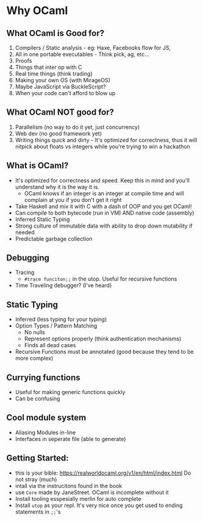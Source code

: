 # Why OCaml

## What OCaml is Good for?
  1. Compilers / Static analysis
    - eg: Haxe, Facebooks flow for JS, 
  1. All in one portable executables
    - Think pick, ag, etc...
  1. Proofs
  1. Things that inter op with C
  1. Real time things (think trading)
  1. Making your own OS (with MirageOS)
  1. Maybe JavaScript via BuckleScript?
  1. When your code can't afford to blow up 
## What OCaml NOT good for?
  1. Parallelism (no way to do it yet, just concurrency)
  1. Web dev (no good framework yet)
  1. Writing things quick and dirty
    - It's optimized for correctness, thus it will nitpick about floats vs integers while you're trying to win a hackathon
## What is OCaml?

  - It's optimized for correctness and speed. Keep this in mind and you'll understand why it is the way it is.
    - OCaml knows if an integer is an integer at compile time and will complain at you if you don't get it right
  - Take Haskell and mix it with C with a dash of OOP and you get OCaml!
  - Can compile to both bytecode (run in VM) AND native code (assembly)
  - Inferred Static Typing
  - Strong culture of immutable data  with ability to drop down mutability if needed
  - Predictable garbage collection

## Debugging

- Tracing
  - `#trace funciton;;` in the utop. Useful for recursive functions
- Time Traveling debugger? (I've heard)

## Static Typing
  - Inferred (less typing for your typing)
  - Option Types / Pattern Matching
    - No nulls
    - Represent options properly (think authentication mechanisms)
    - Finds all dead cases
  - Recursive Functions must be annotated (good because they tend to be more complex)
## Currying functions
  - Useful for making generic functions quickly
  - Can be confusing
## Cool module system
  - Aliasing Modules in-line
  - Interfaces in seperate file (able to generate)
## Getting Started:
  - this is your bible: <https://realworldocaml.org/v1/en/html/index.html> Do not stray (much)
  - intall via the instrucitons found in the book
  - use `Core` made by JaneStreet. OCaml is incomplete without it
  - Install tooling esspesially merlin for auto complete
  - Install `utop` as your repl. It's very nice once you get used to ending statements in `;;`'s
